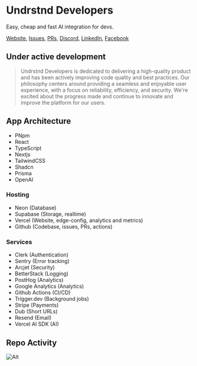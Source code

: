 # **Undrstnd Developers**

Easy, cheap and fast AI integration for devs.

[Website](https://dev.undrstnd.com),
[Issues](https://github.com/undrstnd-labs/developers/issues),
[PRs](https://go.undrstnd.dev/gh),
[Discord](https://go.undrstnd.dev/dc),
[LinkedIn](https://go.undrstnd.dev/li),
[Facebook](https://go.undrstnd.dev/fb)

## Under active development

> Undrstnd Developers is dedicated to delivering a high-quality product and has been actively improving code quality and best practices. Our philosophy centers around providing a seamless and enjoyable user experience, with a focus on reliability, efficiency, and security. We're excited about the progress made and continue to innovate and improve the platform for our users.

## App Architecture

- PNpm
- React
- TypeScript
- Nextjs
- TailwindCSS
- Shadcn
- Prisma
- OpenAI

### Hosting

- Neon (Database)
- Supabase (Storage, realtime)
- Vercel (Website, edge-config, analytics and metrics)
- Github (Codebase, issues, PRs, actions)

### Services

- Clerk (Authentication)
- Sentry (Error tracking)
- Arcjet (Security)
- BetterStack (Logging)
- PostHog (Analytics)
- Google Analytics (Analytics)
- Github Actions (CI/CD)
- Trigger.dev (Background jobs)
- Stripe (Payments)
- Dub (Short URLs)
- Resend (Email)
- Vercel AI SDK (AI)

## Repo Activity

![Alt](https://repobeats.axiom.co/api/embed/8b9ed409a32706af714d004735156ecd3fa305ac.svg "Repobeats analytics image")